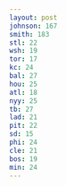 ```yaml
---
layout: post
johnson: 167
smith: 183
stl: 22
wsh: 19
tor: 17
kc: 24
bal: 27
hou: 25
atl: 18
nyy: 25
tb: 27
lad: 21
pit: 22
sd: 15
phi: 24
cle: 21
bos: 19
min: 24
---
```

